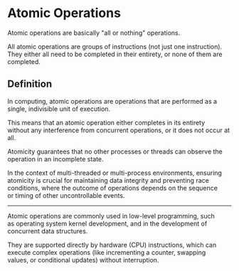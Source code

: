 
# Atomic Operations  

Atomic operations are basically "all or nothing" operations.  

All atomic operations are groups of instructions (not just one instruction).  
They either all need to be completed in their entirety, or none 
of them are completed.  

## Definition  

In computing, atomic operations are operations that are performed as a 
single, indivisible unit of execution.  

This means that an atomic operation either completes in its entirety  
without any interference from concurrent operations, or it does not occur at all.  

Atomicity guarantees that no other processes or threads can observe the  
operation in an incomplete state.  

In the context of multi-threaded or multi-process environments, ensuring  
atomicity is crucial for maintaining data integrity and preventing 
race conditions, where the outcome of operations depends on the sequence  
or timing of other uncontrollable events.  

---  

Atomic operations are commonly used in low-level programming, such  
as operating system kernel development, and in the development of  
concurrent data structures.  

They are supported directly by hardware (CPU) instructions, which can  
execute complex operations (like incrementing a counter, swapping  
values, or conditional updates) without interruption.  





